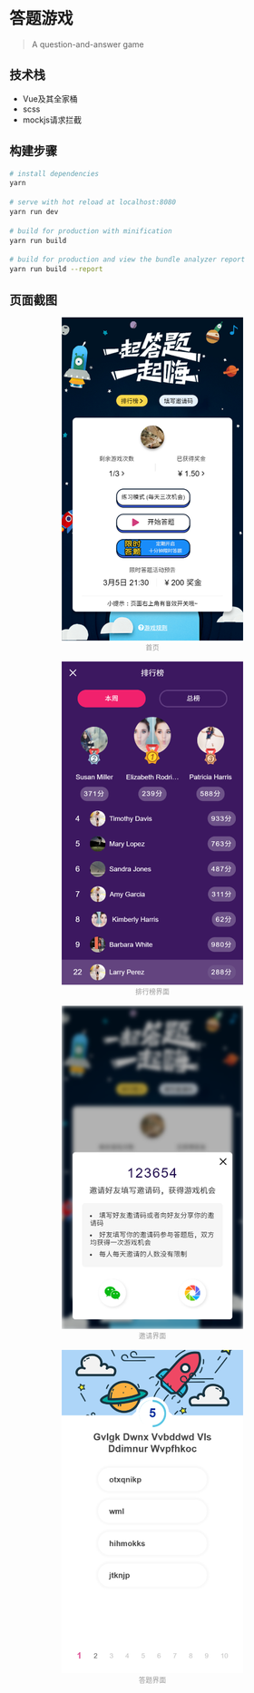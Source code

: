 # 答题游戏

> A question-and-answer game

## 技术栈

- Vue及其全家桶
- scss
- mockjs请求拦截

## 构建步骤

``` bash
# install dependencies
yarn

# serve with hot reload at localhost:8080
yarn run dev

# build for production with minification
yarn run build

# build for production and view the bundle analyzer report
yarn run build --report
```

## 页面截图

<div align="center">
	<img src="./preview/screenshot1.png" width="320"/>
	<br><span style="font-size: 12px; color: #999;">首页</span>
</div>

<br>

<div align="center">
	<img src="./preview/screenshot2.png" width="320"/>
	<br><span style="font-size: 12px; color: #999;">排行榜界面</span>
</div>

<br>

<div align="center">
	<img src="./preview/screenshot3.png" width="320"/>
	<br><span style="font-size: 12px; color: #999;">邀请界面</span>
</div>

<br>

<div align="center">
	<img src="./preview/screenshot4.png" width="320"/>
	<br><span style="font-size: 12px; color: #999;">答题界面</span>
</div>

